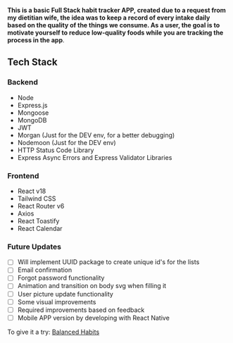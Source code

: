 **This is a basic Full Stack habit tracker APP, created due to a request from my dietitian wife, the idea was to keep a record of every intake daily based on the quality of the things we consume. As a user, the goal is to motivate yourself to reduce low-quality foods while you are tracking the process in the app**.

## Tech Stack

### Backend
- Node
- Express.js
- Mongoose
- MongoDB
- JWT
- Morgan (Just for the DEV env, for a better debugging)
- Nodemoon (Just for the DEV env)
- HTTP Status Code Library
- Express Async Errors and Express Validator Libraries

### Frontend
- React v18
- Tailwind CSS
- React Router v6
- Axios
- React Toastify
- React Calendar



### Future Updates
- [ ] Will implement UUID package to create unique id's for the lists
- [ ] Email confirmation
- [ ] Forgot password functionality
- [ ] Animation and transition on body svg when filling it
- [ ] User picture update functionality
- [ ] Some visual improvements
- [ ] Required improvements based on feedback
- [ ] Mobile APP version by developing with React Native

To give it a try:
[Balanced Habits](https://balanced-habits.onrender.com/)
